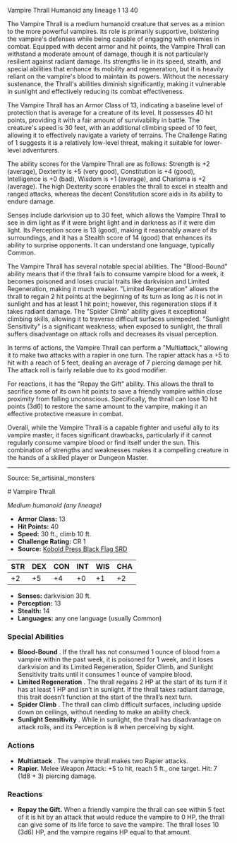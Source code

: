 <MonsterName/>Vampire Thrall</MonsterName>
<CreatureType/>Humanoid</CreatureType>
<Subtype/>any lineage</Subtype>
<CR/>1</CR>
<AC/>13</AC>
<HP/>40</HP>
<summary>The Vampire Thrall is a medium humanoid creature that serves as a minion to the more powerful vampires. Its role is primarily supportive, bolstering the vampire's defenses while being capable of engaging with enemies in combat. Equipped with decent armor and hit points, the Vampire Thrall can withstand a moderate amount of damage, though it is not particularly resilient against radiant damage. Its strengths lie in its speed, stealth, and special abilities that enhance its mobility and regeneration, but it is heavily reliant on the vampire's blood to maintain its powers. Without the necessary sustenance, the Thrall's abilities diminish significantly, making it vulnerable in sunlight and effectively reducing its combat effectiveness.</summary>

<detail>

The Vampire Thrall has an Armor Class of 13, indicating a baseline level of protection that is average for a creature of its level. It possesses 40 hit points, providing it with a fair amount of survivability in battle. The creature's speed is 30 feet, with an additional climbing speed of 10 feet, allowing it to effectively navigate a variety of terrains. The Challenge Rating of 1 suggests it is a relatively low-level threat, making it suitable for lower-level adventurers.

The ability scores for the Vampire Thrall are as follows: Strength is +2 (average), Dexterity is +5 (very good), Constitution is +4 (good), Intelligence is +0 (bad), Wisdom is +1 (average), and Charisma is +2 (average). The high Dexterity score enables the thrall to excel in stealth and ranged attacks, whereas the decent Constitution score aids in its ability to endure damage.

Senses include darkvision up to 30 feet, which allows the Vampire Thrall to see in dim light as if it were bright light and in darkness as if it were dim light. Its Perception score is 13 (good), making it reasonably aware of its surroundings, and it has a Stealth score of 14 (good) that enhances its ability to surprise opponents. It can understand one language, typically Common.

The Vampire Thrall has several notable special abilities. The "Blood-Bound" ability means that if the thrall fails to consume vampire blood for a week, it becomes poisoned and loses crucial traits like darkvision and Limited Regeneration, making it much weaker. "Limited Regeneration" allows the thrall to regain 2 hit points at the beginning of its turn as long as it is not in sunlight and has at least 1 hit point; however, this regeneration stops if it takes radiant damage. The "Spider Climb" ability gives it exceptional climbing skills, allowing it to traverse difficult surfaces unimpeded. "Sunlight Sensitivity" is a significant weakness; when exposed to sunlight, the thrall suffers disadvantage on attack rolls and decreases its visual perception.

In terms of actions, the Vampire Thrall can perform a "Multiattack," allowing it to make two attacks with a rapier in one turn. The rapier attack has a +5 to hit with a reach of 5 feet, dealing an average of 7 piercing damage per hit. The attack roll is fairly reliable due to its good modifier.

For reactions, it has the "Repay the Gift" ability. This allows the thrall to sacrifice some of its own hit points to save a friendly vampire within close proximity from falling unconscious. Specifically, the thrall can lose 10 hit points (3d6) to restore the same amount to the vampire, making it an effective protective measure in combat.

Overall, while the Vampire Thrall is a capable fighter and useful ally to its vampire master, it faces significant drawbacks, particularly if it cannot regularly consume vampire blood or find itself under the sun. This combination of strengths and weaknesses makes it a compelling creature in the hands of a skilled player or Dungeon Master.</detail>



---

Source: 5e_artisinal_monsters

<statblock>
# Vampire Thrall

*Medium humanoid (any lineage)*

- **Armor Class:** 13
- **Hit Points:** 40
- **Speed:** 30 ft., climb 10 ft.
- **Challenge Rating:** CR 1
- **Source:** [Kobold Press Black Flag SRD](https://koboldpress.com/black-flag-roleplaying/)

| STR | DEX | CON | INT | WIS | CHA |
| --- | --- | --- | --- | --- | --- |
| +2 | +5 | +4 | +0 | +1 | +2 |

- **Senses:** darkvision 30 ft.
- **Perception:** 13
- **Stealth:** 14
- **Languages:** any one language (usually Common)

### Special Abilities

- **Blood-Bound** . If the thrall has not consumed 1 ounce of blood from a vampire within the past week, it is poisoned for 1 week, and it loses darkvision and its Limited Regeneration, Spider Climb, and Sunlight Sensitivity traits until it consumes 1 ounce of vampire blood.
- **Limited Regeneration** . The thrall regains 2 HP at the start of its turn if it has at least 1 HP and isn’t in sunlight. If the thrall takes radiant damage, this trait doesn’t function at the start of the thrall’s next turn.
- **Spider Climb** . The thrall can climb difficult surfaces, including upside down on ceilings, without needing to make an ability check.
- **Sunlight Sensitivity** . While in sunlight, the thrall has disadvantage on attack rolls, and its Perception is 8 when perceiving by sight.

### Actions

- **Multiattack** . The vampire thrall makes two Rapier attacks.
- **Rapier.** Melee Weapon Attack: +5 to hit, reach 5 ft., one target. Hit: 7 (1d8 + 3) piercing damage.

### Reactions

- **Repay the Gift.** When a friendly vampire the thrall can see within 5 feet of it is hit by an attack that would reduce the vampire to 0 HP, the thrall can give some of its life force to save the vampire. The thrall loses 10 (3d6) HP, and the vampire regains HP equal to that amount.

</statblock>


